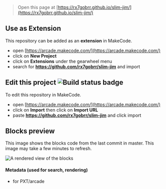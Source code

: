  


> Open this page at [https://rx7gobrr.github.io/slim-jim/](https://rx7gobrr.github.io/slim-jim/)

## Use as Extension

This repository can be added as an **extension** in MakeCode.

* open [https://arcade.makecode.com/](https://arcade.makecode.com/)
* click on **New Project**
* click on **Extensions** under the gearwheel menu
* search for **https://github.com/rx7gobrr/slim-jim** and import

## Edit this project ![Build status badge](https://github.com/rx7gobrr/slim-jim/workflows/MakeCode/badge.svg)

To edit this repository in MakeCode.

* open [https://arcade.makecode.com/](https://arcade.makecode.com/)
* click on **Import** then click on **Import URL**
* paste **https://github.com/rx7gobrr/slim-jim** and click import

## Blocks preview

This image shows the blocks code from the last commit in master.
This image may take a few minutes to refresh.

![A rendered view of the blocks](https://github.com/rx7gobrr/slim-jim/raw/master/.github/makecode/blocks.png)

#### Metadata (used for search, rendering)

* for PXT/arcade
<script src="https://makecode.com/gh-pages-embed.js"></script><script>makeCodeRender("{{ site.makecode.home_url }}", "{{ site.github.owner_name }}/{{ site.github.repository_name }}");</script>
